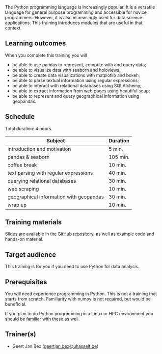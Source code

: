 The Python programming language is increasingly popular.  It is a
versatile language for general purpose programming and accessible
for novice programmers.  However, it is also increasingly used for
data science applications.  This training introduces modules that
are useful in that context.


## Learning outcomes

When you complete this training you will

  * be able to use pandas to represent, compute with and query data;
  * be able to visualize data with seaborn and holoviews;
  * be able to create data visualizations with matplotlib and bokeh;
  * be able to parse textual information using regular expressions;
  * be able to interact with relational databases using SQLAlchemy;
  * be able to extract information from web pages using beautiful soup;
  * be able to represent and query geographical information using geopandas.


## Schedule

Total duration: 4 hours.

  | Subject                                     | Duration |
  |---------------------------------------------|----------|
  | introduction and motivation                 |  5 min.  |
  | pandas & seaborn                            |105 min.  |
  | coffee break                                | 10 min.  |
  | text parsing with regular expressions       | 40 min.  |
  | querying relational databases               | 30 min.  |
  | web scraping                                | 10 min.  |
  | geographical information with geopandas     | 30 min.  |
  | wrap up                                     | 10 min.  |


## Training materials

Slides are available in the
 [GitHub repository](https://github.com/gjbex/Python-for-data-science),
as well as example code and hands-on material.


## Target audience

This training is for you if you need to use Python for data analysis.


## Prerequisites

You will need experience programming in Python.  This is not a training that starts
from scratch.  Familiarity with numpy is not required, but would be beneficial.

If you plan to do Python programming in a Linux or HPC environment you should
be familiar with these as well.


## Trainer(s)

  * Geert Jan Bex ([geertjan.bex@uhasselt.be](mailto:geertjan.bex@uhasselt.be))
